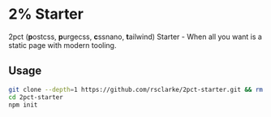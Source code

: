 # 2% Starter

2pct (**p**ostcss, **p**urgecss, **c**ssnano, **t**ailwind) Starter - When all you want is a static page with modern tooling.

## Usage

```bash
git clone --depth=1 https://github.com/rsclarke/2pct-starter.git && rm -rf 2pct-starter/.git
cd 2pct-starter
npm init
```
